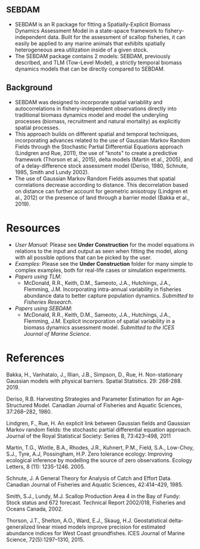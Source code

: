## SEBDAM
- SEBDAM is an R package for fitting a Spatially-Explicit Biomass Dynamics Assessment Model in a state-space framework to fishery-independent data. Built for the assessment of scallop fisheries, it can easily be applied to any marine animals that exhibits spatially heterogeneous area utilization inside of a given stock.
- The SEBDAM package contains 2 models: SEBDAM, previously described, and TLM (Tow-Level Model), a strictly temporal biomass dynamics models that can be directly compared to SEBDAM.

## Background
- SEBDAM was designed to incorporate spatial variability and autocorrelations in fishery-independent observations directly into traditional biomass dynamics model and model the underyling processes (biomass, recruitment and natural mortality) as explicitly spatial processes.
- This approach builds on different spatial and temporal techniques, incorporating advances related to the use of Gaussian Markov Random Fields through the Stochastic Partial Differential Equations approach (Lindgren and Rue, 2011), the use of "knots" to create a predictive framework (Thorson et al., 2015), delta models (Martin et al., 2005), and of a delay-difference stock assessment model (Deriso, 1980, Schnute, 1985, Smith and Lundy 2002).
- The use of Gaussian Markov Random Fields assumes that spatial correlations decrease according to distance. This decorrelation based on distance can further account for geometric anisotropy (Lindgren et al., 2012) or the presence of land through a barrier model (Bakka et al., 2019).

# Resources

- *User Manual*: Please see **Under Construction** for the model equations in relations to the input and output as seen when fitting the model, along with all possible options that can be picked by the user.
- *Examples*: Please see the **Under Construction** folder for many simple to complex examples, both for real-life cases or simulation experiments.
- *Papers using TLM*: 
  -  McDonald, R.R., Keith, D.M., Sameoto, J.A., Hutchings, J.A., Flemming, J.M. Incorporating intra-annual variability in fisheries abundance data to better capture population dynamics. *Submitted to Fisheries Research*.
- *Papers using SEBDAM*:
  - McDonald, R.R., Keith, D.M., Sameoto, J.A., Hutchings, J.A., Flemming, J.M. Explicit incorporation of spatial variability in a biomass dynamics assessment model. *Submitted to the ICES Journal of Marine Science*.

# References

Bakka, H., Vanhatalo, J., Illian, J.B., Simpson, D., Rue, H. Non-stationary Gaussian models with physical barriers. Spatial Statistics. 29: 268-288. 2019.

Deriso, R.B. Harvesting Strategies and Parameter Estimation for an Age-Structured Model. Canadian Journal of Fisheries and Aquatic Sciences, 37:268–282, 1980.

Lindgren, F., Rue, H. An explicit link between Gaussian fields and Gaussian Markov random fields: the stochastic partial differential equation approach. Journal of the Royal Statistical Society: Series B, 73:423–498, 2011

Martin, T.G., Wintle, B.A., Rhodes, J.R., Kuhnert, P.M., Field, S.A., Low-Choy, S.J., Tyre, A.J, Possingham, H.P. Zero tolerance ecology: Improving ecological inference by modelling the source of zero observations. Ecology Letters, 8 (11): 1235-1246. 2005.

Schnute, J. A General Theory for Analysis of Catch and Effort Data. Canadian Journal of Fisheries and Aquatic Sciences, 42:414–429, 1985.

Smith, S.J., Lundy, M.J. Scallop Production Area 4 in the Bay of Fundy: Stock status and
672 forecast. Technical Report 2002/018, Fisheries and Oceans Canada, 2002.

Thorson, J.T., Shelton, A.O., Ward, E.J., Skaug, H.J. Geostatistical delta-generalized linear mixed models improve precision for estimated abundance indices for West Coast groundfishes. ICES Journal of Marine Science, 72(5):1297–1310, 2015.

